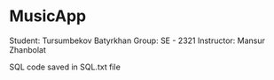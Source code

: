 # MusicApp


Student: Tursumbekov Batyrkhan
Group: SE - 2321
Instructor: Mansur Zhanbolat


SQL code saved in SQL.txt file 